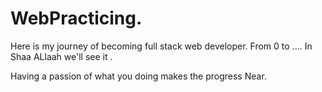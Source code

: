 # WebPracticing.

Here is my journey of becoming full stack web developer.
From 0 to .... In Shaa ALlaah we'll see it .

Having a passion of what you doing makes the progress Near.

